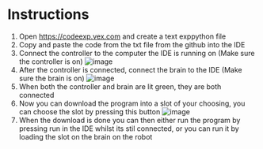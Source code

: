 <h1><b>Instructions</b></h1>

1. Open https://codeexp.vex.com and create a text exppython file
2. Copy and paste the code from the txt file from the github into the IDE
3. Connect the controller to the computer the IDE is running on (Make sure the controller is on)
   ![image](https://github.com/user-attachments/assets/8df1015b-3f07-4463-9e54-975b57f0ea90)
4. After the controller is connected, connect the brain to the IDE (Make sure the brain is on)
   ![image](https://github.com/user-attachments/assets/3c84f09f-fb97-4e55-8e4b-01e3d2be86a2)
5. When both the controller and brain are lit green, they are both connected
6. Now you can download the program into a slot of your choosing, you can choose the slot by pressing this button
   ![image](https://github.com/user-attachments/assets/4ef3cbe5-2985-4b3a-9970-8f709570884e)
7. When the download is done you can then either run the program by pressing run in the IDE whilst its stil connected, or you can run it by loading the slot on the brain on the robot



